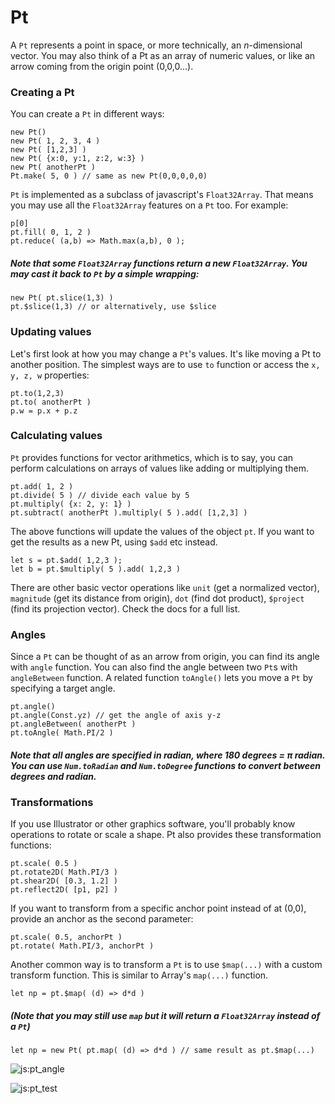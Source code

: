 # Pt

A `Pt` represents a point in space, or more technically, an _n_-dimensional vector. You may also think of a Pt as an array of numeric values, or like an arrow coming from the origin point (0,0,0...). 

### Creating a Pt

You can create a `Pt` in different ways:
```
new Pt()
new Pt( 1, 2, 3, 4 )  
new Pt( [1,2,3] )
new Pt( {x:0, y:1, z:2, w:3} )
new Pt( anotherPt )
Pt.make( 5, 0 ) // same as new Pt(0,0,0,0,0)
```

`Pt` is implemented as a subclass of javascript's `Float32Array`. That means you may use all the `Float32Array` features on a `Pt` too. For example:
```
p[0]
pt.fill( 0, 1, 2 )
pt.reduce( (a,b) => Math.max(a,b), 0 );
```

##### Note that some `Float32Array` functions return a new `Float32Array`. You may cast it back to `Pt` by a simple wrapping:
```
new Pt( pt.slice(1,3) )
pt.$slice(1,3) // or alternatively, use $slice
``` 

### Updating values

Let's first look at how you may change a `Pt`'s values. It's like moving a Pt to another position. The simplest ways are to use `to` function or access the `x, y, z, w` properties:
```
pt.to(1,2,3)
pt.to( anotherPt )
p.w = p.x + p.z
```

### Calculating values
`Pt` provides functions for vector arithmetics, which is to say, you can perform calculations on arrays of values like adding or multiplying them. 
```
pt.add( 1, 2 )
pt.divide( 5 ) // divide each value by 5
pt.multiply( {x: 2, y: 1} )
pt.subtract( anotherPt ).multiply( 5 ).add( [1,2,3] )
```
The above functions will update the values of the object `pt`. If you want to get the results as a new Pt, using `$add` etc instead.
```
let s = pt.$add( 1,2,3 );
let b = pt.$multiply( 5 ).add( 1,2,3 )

```
There are other basic vector operations like `unit` (get a normalized vector), `magnitude` (get its distance from origin), `dot` (find dot product), `$project` (find its projection vector). Check the docs for a full list.

### Angles
Since a `Pt` can be thought of as an arrow from origin, you can find its angle with `angle` function. You can also find the angle between two `Pt`s with `angleBetween` function. A related function `toAngle()` lets you move a `Pt` by specifying a target angle.
```
pt.angle()
pt.angle(Const.yz) // get the angle of axis y-z
pt.angleBetween( anotherPt )
pt.toAngle( Math.PI/2 )
```

##### Note that all angles are specified in radian, where 180 degrees = _π_ radian. You can use `Num.toRadian` and `Num.toDegree` functions to convert between degrees and radian.


### Transformations

If you use Illustrator or other graphics software, you'll probably know operations to rotate or scale a shape. Pt also provides these transformation functions:
```
pt.scale( 0.5 )
pt.rotate2D( Math.PI/3 )
pt.shear2D( [0.3, 1.2] )
pt.reflect2D( [p1, p2] ) 
```

If you want to transform from a specific anchor point instead of at (0,0), provide an anchor as the second parameter:
```
pt.scale( 0.5, anchorPt )
pt.rotate( Math.PI/3, anchorPt )
```

Another common way is to transform a `Pt` is to use `$map(...)` with a custom transform function. This is similar to Array's `map(...)` function. 
```
let np = pt.$map( (d) => d*d )
```

##### (Note that you may still use `map` but it will return a `Float32Array` instead of a `Pt`)
```
let np = new Pt( pt.map( (d) => d*d ) // same result as pt.$map(...)
```

![js:pt_angle](./assets/hat.png)

![js:pt_test](./assets/hat.png)
